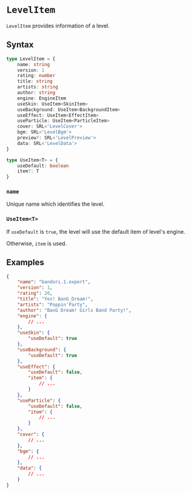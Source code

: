 # `LevelItem`

`LevelItem` provides information of a level.

## Syntax

```ts
type LevelItem = {
    name: string
    version: 1
    rating: number
    title: string
    artists: string
    author: string
    engine: EngineItem
    useSkin: UseItem<SkinItem>
    useBackground: UseItem<BackgroundItem>
    useEffect: UseItem<EffectItem>
    useParticle: UseItem<ParticleItem>
    cover: SRL<'LevelCover'>
    bgm: SRL<'LevelBgm'>
    preview?: SRL<'LevelPreview'>
    data: SRL<'LevelData'>
}

type UseItem<T> = {
    useDefault: boolean
    item?: T
}
```

### `name`

Unique name which identifies the level.

### `UseItem<T>`

If `useDefault` is `true`, the level will use the default item of level's engine.

Otherwise, `item` is used.

## Examples

```json
{
    "name": "bandori.1.expert",
    "version": 1,
    "rating": 20,
    "title": "Yes! BanG_Dream!",
    "artists": "Poppin'Party",
    "author": "BanG Dream! Girls Band Party!",
    "engine": {
        // ...
    },
    "useSkin": {
        "useDefault": true
    },
    "useBackground": {
        "useDefault": true
    },
    "useEffect": {
        "useDefault": false,
        "item": {
            // ...
        }
    },
    "useParticle": {
        "useDefault": false,
        "item": {
            // ...
        }
    },
    "cover": {
        // ...
    },
    "bgm": {
        // ...
    },
    "data": {
        // ...
    }
}
```
